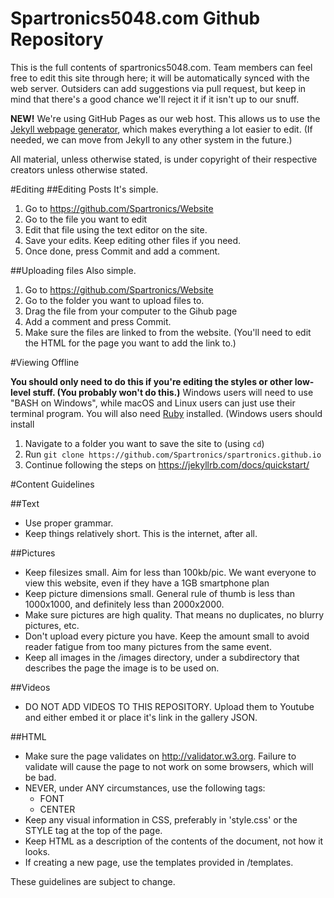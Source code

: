 # Spartronics5048.com Github Repository

This is the full contents of spartronics5048.com. Team members can feel free to edit this site through here; it will be automatically synced with the web server. Outsiders can add suggestions via pull request, but keep in mind that there's a good chance we'll reject it if it isn't up to our snuff.

**NEW!** We're using GitHub Pages as our web host. This allows us to use the [Jekyll webpage generator](https://jekyllrb.com/), which makes everything a lot easier to edit. (If needed, we can move from Jekyll to any other system in the future.)

All material, unless otherwise stated, is under copyright of their respective creators unless otherwise stated.

#Editing
##Editing Posts
It's simple.

1. Go to https://github.com/Spartronics/Website
2. Go to the file you want to edit
3. Edit that file using the text editor on the site.
4. Save your edits. Keep editing other files if you need.
5. Once done, press Commit and add a comment.

##Uploading files
Also simple.

1. Go to https://github.com/Spartronics/Website
2. Go to the folder you want to upload files to.
3. Drag the file from your computer to the Gihub page
4. Add a comment and press Commit.
5. Make sure the files are linked to from the website. (You'll need to edit the HTML for the page you want to add the link to.)

#Viewing Offline

**You should only need to do this if you're editing the styles or other low-level stuff. (You probably won't do this.)** Windows users will need to use "BASH on Windows", while macOS and Linux users can just use their terminal program. You will also need [Ruby](https://www.ruby-lang.org/en/) installed. (Windows users should install 

1. Navigate to a folder you want to save the site to (using `cd`)
2. Run `git clone https://github.com/Spartronics/spartronics.github.io`
3. Continue following the steps on https://jekyllrb.com/docs/quickstart/

#Content Guidelines

##Text
* Use proper grammar.
* Keep things relatively short. This is the internet, after all.

##Pictures
* Keep filesizes small. Aim for less than 100kb/pic. We want everyone to view this website, even if they have a 1GB smartphone plan
* Keep picture dimensions small. General rule of thumb is less than 1000x1000, and definitely less than 2000x2000.
* Make sure pictures are high quality. That means no duplicates, no blurry pictures, etc.
* Don't upload every picture you have. Keep the amount small to avoid reader fatigue from too many pictures from the same event.
* Keep all images in the /images directory, under a subdirectory that describes the page the image is to be used on.

##Videos
* DO NOT ADD VIDEOS TO THIS REPOSITORY. Upload them to Youtube and either embed it or place it's link in the gallery JSON.

##HTML
* Make sure the page validates on http://validator.w3.org. Failure to validate will cause the page to not work on some browsers, which will be bad.
* NEVER, under ANY circumstances, use the following tags:
  * FONT
  * CENTER
* Keep any visual information in CSS, preferably in 'style.css' or the STYLE tag at the top of the page.
* Keep HTML as a description of the contents of the document, not how it looks.
* If creating a new page, use the templates provided in /templates.

These guidelines are subject to change.
